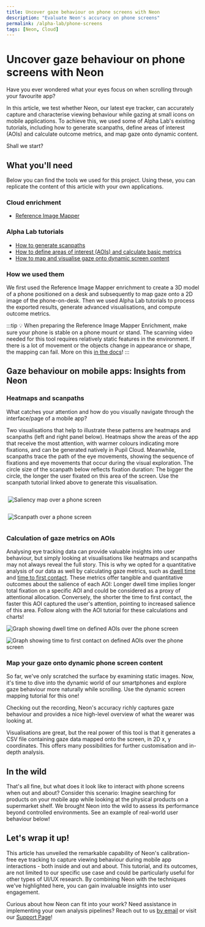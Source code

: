 ```yaml
---
title: Uncover gaze behaviour on phone screens with Neon
description: "Evaluate Neon's accuracy on phone screens"
permalink: /alpha-lab/phone-screens
tags: [Neon, Cloud]
---
```

# Uncover gaze behaviour on phone screens with Neon

<Youtube src="gp5O1uskDME"/>

Have you ever wondered what your eyes focus on when scrolling through your favourite app? 

In this article, we test whether Neon, our latest eye tracker, can accurately capture and characterise viewing behaviour 
while gazing at small icons on mobile applications. To achieve this, we used some of Alpha Lab's existing tutorials, including
how to generate scanpaths, define areas of interest (AOIs) and calculate outcome metrics, and map gaze onto dynamic content.

Shall we start?

## What you'll need
Below you can find the tools we used for this project. Using these, you can replicate the content of this article with 
your own applications.

### Cloud enrichment
- [Reference Image Mapper](https://docs-staging.pupil-labs.com/pupil-cloud/enrichments/reference-image-mapper/)

### Alpha Lab tutorials
- [How to generate scanpaths](/scanpath-rim/)
- [How to define areas of interest (AOIs) and calculate basic metrics](/gaze-metrics-in-aois/)
- [How to map and visualise gaze onto dynamic screen content](/map-your-gaze-to-a-2d-screen/)

### How we used them
We first used the Reference Image Mapper enrichment to create a 3D model of a phone positioned on a desk and subsequently to map gaze onto a 2D image of the phone-on-desk. Then we used Alpha Lab tutorials to process the exported results, generate advanced visualisations, and compute outcome metrics.

:::tip
:bulb: 
When preparing the Reference Image Mapper Enrichment, make sure your phone is stable on a phone mount or stand. The 
scanning video needed for this tool requires relatively static features in the environment. If there is a lot of movement 
or the objects change in appearance or shape, the mapping can fail. More on this [in the docs](https://docs-staging.pupil-labs.com/neon/pupil-cloud/enrichments/reference-image-mapper/#setup)! 
:::

## Gaze behaviour on mobile apps: Insights from Neon
### Heatmaps and scanpaths
What catches your attention and how do you visually navigate through the interface/page of a mobile app?

Two visualisations that help to illustrate these patterns are heatmaps and scanpaths (left and right panel below). Heatmaps show the areas of the app that receive the most attention, with warmer colours indicating more fixations, and can be generated natively in Pupil Cloud. Meanwhile, scanpaths trace the path of the eye movements, showing the sequence of fixations and eye movements that occur during the visual exploration. The circle size of the scanpath below reflects fixation duration: The bigger the circle, the longer the user fixated on this area of the screen. Use the scanpath tutorial linked above to generate this visualisation.


<div class="mcontainer">
  <div class="col-mcontainer">

  ![Saliency map over a phone screen](./1.phone-heatmap.jpeg)

  </div>
  <div class="col-mcontainer">

  ![Scanpath over a phone screen](./2.phone-nadia_scanpath.jpeg)

  </div>
</div>

### Calculation of gaze metrics on AOIs

Analysing eye tracking data can provide valuable insights into user behaviour, but simply looking at visualisations like 
heatmaps and scanpaths may not always reveal the full story. This is why we opted for a quantitative analysis of our data 
as well by calculating gaze metrics, such as [dwell time](/gaze-metrics-in-aois/#dwell-time) and
[time to first contact](/gaze-metrics-in-aois/#time-to-first-contact). These metrics offer tangible and 
quantitative outcomes about the salience of each AOI: Longer dwell time implies longer total fixation on a specific AOI 
and could be considered as a proxy of attentional allocation. Conversely, the shorter the time to first contact, the faster 
this AOI captured the user's attention, pointing to increased salience of this area. Follow along with the AOI tutorial
for these calculations and charts!

![Graph showing dwell time on defined AOIs over the phone screen](./3.phone-dwell-time.png)

![Graph showing time to first contact on defined AOIs over the phone screen](./4.phone-first-contact.png)

### Map your gaze onto dynamic phone screen content
So far, we've only scratched the surface by examining static images. Now, it's time to dive into the dynamic world of 
our smartphones and explore gaze behaviour more naturally while scrolling. Use the dynamic screen mapping tutorial for this one!

Checking out the recording, Neon's accuracy richly captures gaze behaviour and provides a nice high-level overview of 
what the wearer was looking at. 

Visualisations are great, but the real power of this tool is that it generates a CSV file containing gaze data mapped 
onto the screen, in 2D x, y coordinates. This offers many possibilities for further customisation and in-depth analysis. 

<Youtube src="RKrf3YQjzao"/>

## In the wild

That's all fine, but what does it look like to interact with phone screens when out and about? Consider this scenario: 
Imagine searching for products on your mobile app while looking at the physical products on a supermarket shelf. We 
brought Neon into the wild to assess its performance beyond controlled environments. See an example of real-world user 
behaviour below!
 
<Youtube src="enkOC7_wf0U"/>

## Let's wrap it up!

This article has unveiled the remarkable capability of Neon's calibration-free eye tracking to capture 
viewing behaviour during mobile app interactions - both inside and out and about. This tutorial, and its outcomes, 
are not limited to our specific use case and could be particularly useful for other types of UI/UX research. By combining 
Neon with the techniques we've highlighted here, you can gain invaluable insights into user engagement. 

Curious about how Neon can fit into your work? Need assistance in implementing your own analysis pipelines? Reach out to 
us [by email](mailto:info@pupil-labs.com) or visit our [Support Page](https://pupil-labs.com/products/support/)! 

<style scoped>
.mcontainer{
  display: flex;
  flex-wrap: wrap;
}
.col-mcontainer{
  flex: 50%;
  padding: 0 4px;
}
@media screen and (min-width: 1025px) and (max-width: 1200px) {
  .col-mcontainer{
    flex: 100%;
  }
}
@media screen and (max-width: 800px) {
    .col-mcontainer{
    flex: 50%;
  }
}
@media screen and (max-width: 400px) {
  .col-mcontainer{
    flex: 100%;
  }
}
</style>